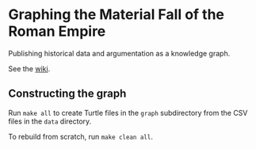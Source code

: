 # Graphing the Material Fall of the Roman Empire

Publishing historical data and argumentation as a knowledge graph.

See the [wiki](https://github.com/dkglab/fall-of-rome/wiki).

## Constructing the graph

Run `make all` to create Turtle files in the `graph` subdirectory from
the CSV files in the `data` directory.

To rebuild from scratch, run `make clean all`.
